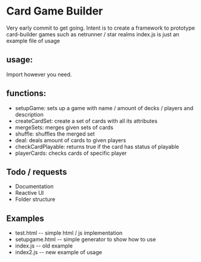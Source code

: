 # Card Game Builder
Very early commit to get going.
Intent is to create a framework to prototype card-builder games such as netrunner / star realms
index.js is just an example file of usage

## usage:
Import however you need.

## functions:
* setupGame: sets up a game with name / amount of decks / players and description
* createCardSet: create a set of cards with all its attributes
* mergeSets: merges given sets of cards
* shuffle: shuffles the merged set
* deal: deals amount of cards to given players
* checkCardPlayable: returns true if the card has status of playable
* playerCards: checks cards of specific player

## Todo / requests
* Documentation
* Reactive UI
* Folder structure

## Examples
* test.html -- simple html / js implementation
* setupgame.html -- simple generator to show how to use
* index.js -- old example
* index2.js -- new example of usage